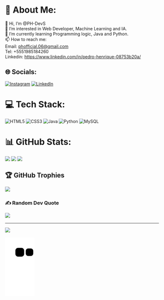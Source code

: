 # 💫 About Me:
👋 Hi, I’m @PH-DevS<br>👀 I’m interested in Web Developer, Machine Learning and IA.<br>🌱 I’m currently learning Programming logic, Java and Python.<br>📫 How to reach me:<br>Email: phofficial.06@gmail.com<br>Tel: +5551985184260<br>Linkedin: https://www.linkedin.com/in/pedro-henrique-08753b20a/


## 🌐 Socials:
[![Instagram](https://img.shields.io/badge/Instagram-%23E4405F.svg?logo=Instagram&logoColor=white)](https://instagram.com/@_phzinbr) [![LinkedIn](https://img.shields.io/badge/LinkedIn-%230077B5.svg?logo=linkedin&logoColor=white)](https://linkedin.com/in/https://www.linkedin.com/in/pedro-henrique-08753b20a/) 

# 💻 Tech Stack:
![HTML5](https://img.shields.io/badge/html5-%23E34F26.svg?style=for-the-badge&logo=html5&logoColor=white) ![CSS3](https://img.shields.io/badge/css3-%231572B6.svg?style=for-the-badge&logo=css3&logoColor=white) ![Java](https://img.shields.io/badge/java-%23ED8B00.svg?style=for-the-badge&logo=java&logoColor=white) ![Python](https://img.shields.io/badge/python-3670A0?style=for-the-badge&logo=python&logoColor=ffdd54) ![MySQL](https://img.shields.io/badge/mysql-%2300f.svg?style=for-the-badge&logo=mysql&logoColor=white)
# 📊 GitHub Stats:
![](https://github-readme-stats.vercel.app/api?username=PH-DevS&theme=dark&hide_border=false&include_all_commits=false&count_private=false)
![](https://github-readme-streak-stats.herokuapp.com/?user=PH-DevS&theme=dark&hide_border=false)
![](https://github-readme-stats.vercel.app/api/top-langs/?username=PH-DevS&theme=dark&hide_border=false&include_all_commits=false&count_private=false&layout=compact)

## 🏆 GitHub Trophies
![](https://github-profile-trophy.vercel.app/?username=PH-DevS&theme=matrix&no-frame=false&no-bg=false&margin-w=4)

### ✍️ Random Dev Quote
![](https://quotes-github-readme.vercel.app/api?type=horizontal&theme=radical)

---
[![](https://visitcount.itsvg.in/api?id=PH-DevS&icon=5&color=3)](https://visitcount.itsvg.in)

<!-- Proudly created with GPRM ( https://gprm.itsvg.in ) -->

![Snake Animation](https://github.com/PH-DevS/PH-DevS/blob/output/github-contribution-grid-snake.svg)
